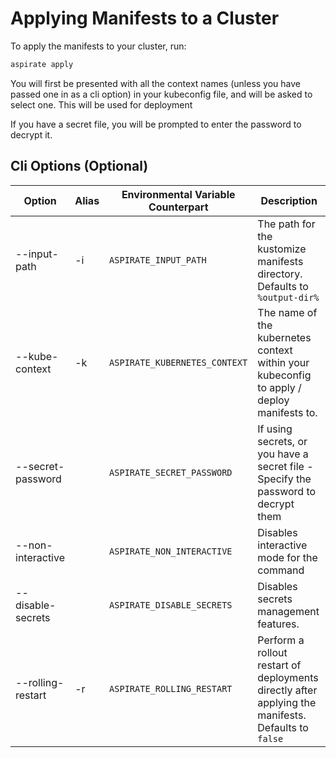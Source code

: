 # Applying Manifests to a Cluster

To apply the manifests to your cluster, run:

```bash
aspirate apply
```

You will first be presented with all the context names (unless you have passed one in as a cli option) in your kubeconfig file, and will be asked to select one.
This will be used for deployment

If you have a secret file, you will be prompted to enter the password to decrypt it.

## Cli Options (Optional)

| Option            | Alias | Environmental Variable Counterpart | Description                                                                                         |
|-------------------|-------|------------------------------------|-----------------------------------------------------------------------------------------------------|
| --input-path      | -i    | `ASPIRATE_INPUT_PATH`              | The path for the kustomize manifests directory. Defaults to `%output-dir%`                          |
| --kube-context    | -k    | `ASPIRATE_KUBERNETES_CONTEXT`      | The name of the kubernetes context within your kubeconfig to apply / deploy manifests to.           |
| --secret-password |       | `ASPIRATE_SECRET_PASSWORD`         | If using secrets, or you have a secret file - Specify the password to decrypt them                  |
| --non-interactive |       | `ASPIRATE_NON_INTERACTIVE`         | Disables interactive mode for the command                                                           |
| --disable-secrets |       | `ASPIRATE_DISABLE_SECRETS`         | Disables secrets management features.                                                               |
| --rolling-restart | -r    | `ASPIRATE_ROLLING_RESTART`         | Perform a rollout restart of deployments directly after applying the manifests. Defaults to `false` |
